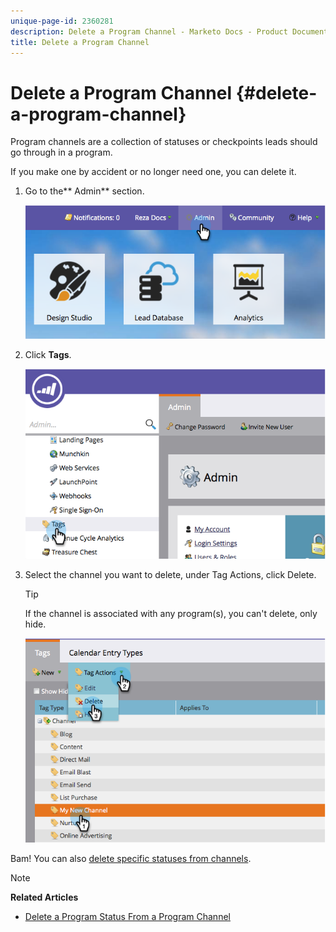 ```yaml
---
unique-page-id: 2360281
description: Delete a Program Channel - Marketo Docs - Product Documentation
title: Delete a Program Channel
---
```


# Delete a Program Channel {#delete-a-program-channel}

Program channels are a collection of statuses or checkpoints leads should go through in a program.

If you make one by accident or no longer need one, you can delete it.

1. Go to the** Admin** section.

   ![](assets/image2014-9-24-16-3a6-3a41.png)

1. Click **Tags**.

   ![](assets/image2014-9-24-16-3a7-3a33.png)

1. Select the channel you want to delete, under Tag Actions, click Delete.

   >[!TIP]
   >
   >If the channel is associated with any program(s), you can't delete, only hide.

   ![](assets/image2014-9-24-16-3a10-3a59.png)

Bam! You can also  [delete specific statuses from channels](delete-a-program-status-from-a-program-channel.md).

>[!NOTE]
>
>**Related Articles**
>
>* [Delete a Program Status From a Program Channel](delete-a-program-status-from-a-program-channel.md)
>

